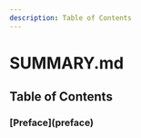```yaml
---
description: Table of Contents
---
```


# SUMMARY.md

## Table of Contents

### \[Preface\]\(preface\)






